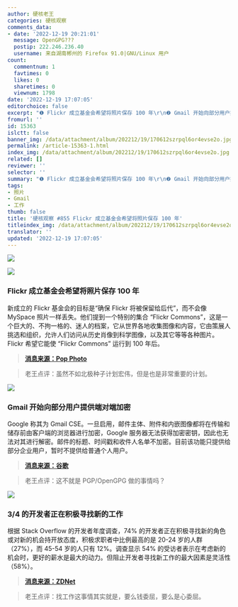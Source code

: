```yaml
---
author: 硬核老王
categories: 硬核观察
comments_data:
- date: '2022-12-19 20:21:01'
  message: OpenGPG???
  postip: 222.246.236.40
  username: 来自湖南郴州的 Firefox 91.0|GNU/Linux 用户
count:
  commentnum: 1
  favtimes: 0
  likes: 0
  sharetimes: 0
  viewnum: 1798
date: '2022-12-19 17:07:05'
editorchoice: false
excerpt: "❶ Flickr 成立基金会希望将照片保存 100 年\r\n❷ Gmail 开始向部分用户提供端对端加密\r\n❸ 3/4 的开发者正在积极寻找新的工作"
fromurl: ''
id: 15363
islctt: false
banner_img: /data/attachment/album/202212/19/170612szrpql6or4evse2o.jpg
permalink: /article-15363-1.html
index_img: /data/attachment/album/202212/19/170612szrpql6or4evse2o.jpg
related: []
reviewer: ''
selector: ''
summary: "❶ Flickr 成立基金会希望将照片保存 100 年\r\n❷ Gmail 开始向部分用户提供端对端加密\r\n❸ 3/4 的开发者正在积极寻找新的工作"
tags:
- 照片
- Gmail
- 工作
thumb: false
title: '硬核观察 #855 Flickr 成立基金会希望将照片保存 100 年'
titleindex_img: /data/attachment/album/202212/19/170612szrpql6or4evse2o.jpg
translator: ''
updated: '2022-12-19 17:07:05'
---
```


![](/data/attachment/album/202212/19/170612szrpql6or4evse2o.jpg)


![](/data/attachment/album/202212/19/170620um7l7m7kt0fkteu8.jpg)


### Flickr 成立基金会希望将照片保存 100 年


新成立的 Flickr 基金会的目标是“确保 Flickr 将被保留给后代”，而不会像 MySpace 照片一样丢失。他们提到一个特别的集合 “Flickr Commons”，这是一个巨大的、不拘一格的、迷人的档案，它从世界各地收集图像和内容，它由策展人挑选和组织，允许人们访问从历史肖像到科学图像，以及其它等等各种图片。Flickr 希望它能使 “Flickr Commons” 运行到 100 年后。



> 
> **[消息来源：Pop Photo](https://www.popphoto.com/news/flickr-foundation-historical-photos/)**
> 
> 
> 



> 
> 老王点评：虽然不如北极种子计划宏伟，但是也是非常重要的计划。
> 
> 
> 


![](/data/attachment/album/202212/19/170631dmif44pcccroi44s.jpg)


### Gmail 开始向部分用户提供端对端加密


Google 称其为 Gmail CSE。一旦启用，邮件主体、附件和内嵌图像都将在传输和储存前由客户端的浏览器进行加密，Google 服务器无法获得加密密钥，因此也无法对其进行解密。邮件的标题、时间戳和收件人名单不加密。目前该功能只提供给部分企业用户，暂时不提供给普通个人用户。



> 
> **[消息来源：谷歌](https://support.google.com/a/answer/13069736)**
> 
> 
> 



> 
> 老王点评：这不就是 PGP/OpenGPG 做的事情吗？
> 
> 
> 


![](/data/attachment/album/202212/19/170646ocpppzmy1tbn84rp.jpg)


### 3/4 的开发者正在积极寻找新的工作


根据 Stack Overflow 的开发者年度调查，74% 的开发者正在积极寻找新的角色或对新的机会持开放态度，积极求职者中比例最高的是 20-24 岁的人群（27%），而 45-54 岁的人只有 12%。调查显示 54% 的受访者表示在考虑新的机会时，更好的薪水是最大的动力。但阻止开发者寻找新工作的最大因素是灵活性（58%）。



> 
> **[消息来源：ZDNet](https://www.zdnet.com/article/three-quarters-of-developers-are-willing-to-quit-for-a-new-job-and-its-not-just-about-the-money/)**
> 
> 
> 



> 
> 老王点评：找工作这事情其实就是，要么钱委屈，要么是心委屈。
> 
> 
>